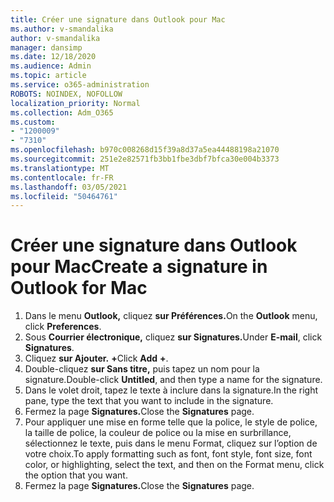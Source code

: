 ```yaml
---
title: Créer une signature dans Outlook pour Mac
ms.author: v-smandalika
author: v-smandalika
manager: dansimp
ms.date: 12/18/2020
ms.audience: Admin
ms.topic: article
ms.service: o365-administration
ROBOTS: NOINDEX, NOFOLLOW
localization_priority: Normal
ms.collection: Adm_O365
ms.custom:
- "1200009"
- "7310"
ms.openlocfilehash: b970c008268d15f39a8d37a5ea44488198a21070
ms.sourcegitcommit: 251e2e82571fb3bb1fbe3dbf7bfca30e004b3373
ms.translationtype: MT
ms.contentlocale: fr-FR
ms.lasthandoff: 03/05/2021
ms.locfileid: "50464761"
---
```

# <a name="create-a-signature-in-outlook-for-mac"></a><span data-ttu-id="1e956-102">Créer une signature dans Outlook pour Mac</span><span class="sxs-lookup"><span data-stu-id="1e956-102">Create a signature in Outlook for Mac</span></span>

1.  <span data-ttu-id="1e956-103">Dans le menu **Outlook,** cliquez **sur Préférences.**</span><span class="sxs-lookup"><span data-stu-id="1e956-103">On the **Outlook** menu, click **Preferences**.</span></span>
2.  <span data-ttu-id="1e956-104">Sous **Courrier électronique,** cliquez **sur Signatures.**</span><span class="sxs-lookup"><span data-stu-id="1e956-104">Under **E-mail**, click **Signatures**.</span></span>
3.  <span data-ttu-id="1e956-105">Cliquez **sur Ajouter.** **+**</span><span class="sxs-lookup"><span data-stu-id="1e956-105">Click **Add** **+**.</span></span>
4.  <span data-ttu-id="1e956-106">Double-cliquez **sur Sans titre,** puis tapez un nom pour la signature.</span><span class="sxs-lookup"><span data-stu-id="1e956-106">Double-click **Untitled**, and then type a name for the signature.</span></span>
5.  <span data-ttu-id="1e956-107">Dans le volet droit, tapez le texte à inclure dans la signature.</span><span class="sxs-lookup"><span data-stu-id="1e956-107">In the right pane, type the text that you want to include in the signature.</span></span>
6.  <span data-ttu-id="1e956-108">Fermez la page **Signatures.**</span><span class="sxs-lookup"><span data-stu-id="1e956-108">Close the **Signatures** page.</span></span>
7.  <span data-ttu-id="1e956-109">Pour appliquer une mise en forme telle que la police, le style de police, la taille de police, la couleur de police ou la mise en surbrillance, sélectionnez le texte, puis dans le menu Format, cliquez sur l’option de votre choix.</span><span class="sxs-lookup"><span data-stu-id="1e956-109">To apply formatting such as font, font style, font size, font color, or highlighting, select the text, and then on the Format menu, click the option that you want.</span></span>
8.  <span data-ttu-id="1e956-110">Fermez la page **Signatures.**</span><span class="sxs-lookup"><span data-stu-id="1e956-110">Close the **Signatures** page.</span></span>
